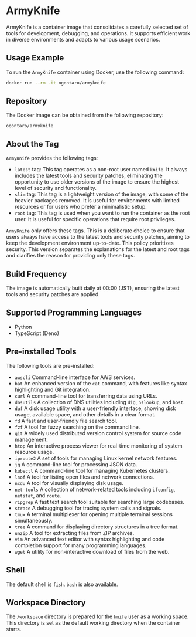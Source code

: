 # ArmyKnife

ArmyKnife is a container image that consolidates a carefully selected set of tools for development, debugging, and
operations. It supports efficient work in diverse environments and adapts to various usage scenarios.

## Usage Example

To run the `ArmyKnife` container using Docker, use the following command:

```bash
docker run --rm -it ogontaro/armyknife
```

## Repository

The Docker image can be obtained from the following repository:

`ogontaro/armyknife`

## About the Tag

`ArmyKnife` provides the following tags:

- `latest` tag: This tag operates as a non-root user named `knife`. It always includes the latest tools and security patches, eliminating the opportunity to use older versions of the image to ensure the highest level of security and functionality.
- `slim` tag: This tag is a lightweight version of the image, with some of the heavier packages removed. It is useful for environments with limited resources or for users who prefer a minimalistic setup.
- `root` tag: This tag is used when you want to run the container as the root user. It is useful for specific operations that require root privileges.

`ArmyKnife` only offers these tags. This is a deliberate choice to ensure that users always have access to the latest tools and security patches, aiming to keep the development environment up-to-date. This policy prioritizes security.
This version separates the explanations for the latest and root tags and clarifies the reason for providing only these tags.

## Build Frequency

The image is automatically built daily at 00:00 (JST), ensuring the latest tools and security patches are applied.

## Supported Programming Languages

- Python
- TypeScript (Deno)

## Pre-installed Tools

The following tools are pre-installed:

- `awscli` Command-line interface for AWS services.
- `bat` An enhanced version of the `cat` command, with features like syntax highlighting and Git integration.
- `curl` A command-line tool for transferring data using URLs.
- `dnsutils` A collection of DNS utilities including `dig`, `nslookup`, and `host`.
- `duf` A disk usage utility with a user-friendly interface, showing disk usage, available space, and other details in a clear format.
- `fd` A fast and user-friendly file search tool.
- `fzf` A tool for fuzzy searching on the command line.
- `git` A widely used distributed version control system for source code management.
- `htop` An interactive process viewer for real-time monitoring of system resource usage.
- `iproute2` A set of tools for managing Linux kernel network features.
- `jq` A command-line tool for processing JSON data.
- `kubectl` A command-line tool for managing Kubernetes clusters.
- `lsof` A tool for listing open files and network connections.
- `ncdu` A tool for visually displaying disk usage.
- `net-tools` A collection of network-related tools including `ifconfig`, `netstat`, and `route`.
- `ripgrep` A fast text search tool suitable for searching large codebases.
- `strace` A debugging tool for tracing system calls and signals.
- `tmux` A terminal multiplexer for opening multiple terminal sessions simultaneously.
- `tree` A command for displaying directory structures in a tree format.
- `unzip` A tool for extracting files from ZIP archives.
- `vim` An advanced text editor with syntax highlighting and code completion support for many programming languages.
- `wget` A utility for non-interactive download of files from the web.

## Shell

The default shell is `fish`. `bash` is also available.

## Workspace Directory

The `/workspace` directory is prepared for the `knife` user as a working space. This directory is set as the default
working directory when the container starts.

